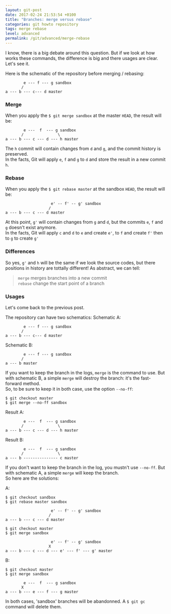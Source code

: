 ```yaml
---
layout: git-post
date: 2017-02-24 21:53:54 +0100
title: "Branches: merge versus rebase"
categories: git howto repository
tags: merge rebase
level: advanced
permalink: /git/advanced/merge-rebase
---
```


I know, there is a big debate around this question. But if we look at how works these commands, the difference is big and there usages are clear. Let's see it.

Here is the schematic of the repository before merging / rebasing:

            e --- f --- g sandbox
           /
    a --- b --- c--- d master

### Merge

When you apply the `$ git merge sandbox` at the master `HEAD`, the result will be:

            e ---  f  --- g sandbox
           /               \
    a --- b --- c --- d --- h master

The `h` commit will contain changes from `d` and `g`, and the commit history is preserved.  
In the facts, Git will apply `e`, `f` and `g` to `d` and store the result in a new commit `h`.

### Rebase

When you apply the `$ git rebase master` at the sandbox `HEAD`, the result will be:

                        e' -- f' -- g' sandbox
                       /
    a --- b --- c --- d master

At this point, `g'` will contain changes from `g` and `d`, but the commits `e`, `f` and `g` doesn't exist anymore.  
In the facts, Git will apply `c` and `d` to `e` and create `e'`, to `f` and create `f'` then to `g` to create `g'`

### Differences

So yes, `g'` and `h` will be the same if we look the source codes, but there positions in history are tottally different!
As abstract, we can tell:

> `merge` merges branches into a new commit  
> `rebase` change the start point of a branch

### Usages

Let's come back to the previous post.  
  
The repository can have two schematics:
Schematic A:

            e --- f --- g sandbox
           /
    a --- b --- c--- d master

Schematic B:

            e --- f --- g sandbox
           /
    a --- b master

If you want to keep the branch in the logs, `merge` is the command to use. But with schematic B, a simple `merge` will destroy the branch: it's the fast-forward method.  
So, to be sure to keep it in both case, use the option `--no-ff`:

    $ git checkout master
    $ git merge --no-ff sandbox
 
Result A:

            e ---  f  --- g sandbox
           /               \
    a --- b --- c --- d --- h master

Result B:

            e ---  f  --- g sandbox
           /               \
    a --- b --------------- c master

  
If you don't want to keep the branch in the log, you mustn't use `--no-ff`. But with schematic A, a simple `merge` will keep the branch.  
So here are the solutions:

A:

    $ git checkout sandbox
    $ git rebase master sandbox
    
                        e' -- f' -- g' sandbox
                       /
    a --- b --- c --- d master
    
    $ git checkout master
    $ git merge sandbox
    
                        e' -- f' -- g' sandbox
                       X
    a --- b --- c --- d --- e' --- f' --- g' master

B:

    $ git checkout master
    $ git merge sandbox
    
            e ---  f  --- g sandbox
           X
    a --- b --- e --- f --- g master

In both cases, 'sandbox' branches will be abandonned. A `$ git gc` command will delete them.
